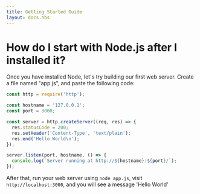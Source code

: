 ```yaml
---
title: Getting Started Guide
layout: docs.hbs
---
```


# How do I start with Node.js after I installed it?

Once you have installed Node, let's try building our first web server.
Create a file named "app.js", and paste the following code:

```javascript
const http = require('http');

const hostname = '127.0.0.1';
const port = 3000;

const server = http.createServer((req, res) => {
  res.statusCode = 200;
  res.setHeader('Content-Type', 'text/plain');
  res.end('Hello World\n');
});

server.listen(port, hostname, () => {
  console.log(`Server running at http://${hostname}:${port}/`);
});
```

After that, run your web server using `node app.js`, visit `http://localhost:3000`, and you will see a message 'Hello World'
